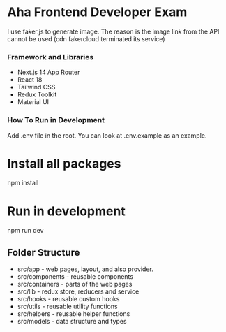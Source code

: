 # Aha Frontend Developer Exam

I use faker.js to generate image. The reason is the image link from the API cannot be used (cdn fakercloud terminated its service)

### Framework and Libraries

- Next.js 14 App Router
- React 18
- Tailwind CSS
- Redux Toolkit
- Material UI

### How To Run in Development

Add .env file in the root. You can look at .env.example as an example.

# Install all packages

npm install

# Run in development

npm run dev

## Folder Structure

- src/app - web pages, layout, and also provider.
- src/components - reusable components
- src/containers - parts of the web pages
- src/lib - redux store, reducers and service
- src/hooks - reusable custom hooks
- src/utils - reusable utility functions
- src/helpers - reusable helper functions
- src/models - data structure and types
